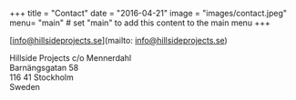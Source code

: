+++
title = "Contact"
date = "2016-04-21"
image = "images/contact.jpeg"
menu= "main"		# set "main" to add this content to the main menu
+++

[info@hillsideprojects.se](mailto: info@hillsideprojects.se)

Hillside Projects c/o Mennerdahl<br/>
Barnängsgatan 58<br/>
116 41 Stockholm<br/>
Sweden
